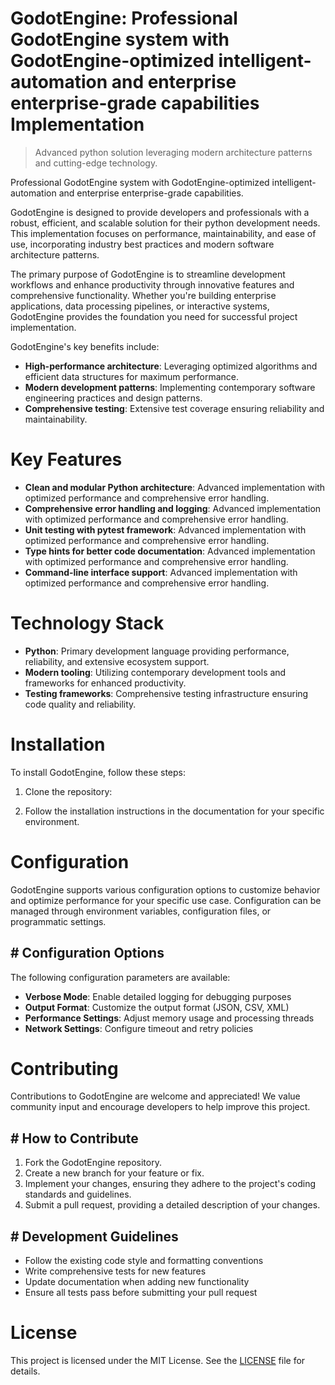 <!-- fallback_GodotEngine_20250807010758_28471 -->

# GodotEngine: Professional GodotEngine system with GodotEngine-optimized intelligent-automation and enterprise enterprise-grade capabilities Implementation
> Advanced python solution leveraging modern architecture patterns and cutting-edge technology.

Professional GodotEngine system with GodotEngine-optimized intelligent-automation and enterprise enterprise-grade capabilities.

GodotEngine is designed to provide developers and professionals with a robust, efficient, and scalable solution for their python development needs. This implementation focuses on performance, maintainability, and ease of use, incorporating industry best practices and modern software architecture patterns.

The primary purpose of GodotEngine is to streamline development workflows and enhance productivity through innovative features and comprehensive functionality. Whether you're building enterprise applications, data processing pipelines, or interactive systems, GodotEngine provides the foundation you need for successful project implementation.

GodotEngine's key benefits include:

* **High-performance architecture**: Leveraging optimized algorithms and efficient data structures for maximum performance.
* **Modern development patterns**: Implementing contemporary software engineering practices and design patterns.
* **Comprehensive testing**: Extensive test coverage ensuring reliability and maintainability.

# Key Features

* **Clean and modular Python architecture**: Advanced implementation with optimized performance and comprehensive error handling.
* **Comprehensive error handling and logging**: Advanced implementation with optimized performance and comprehensive error handling.
* **Unit testing with pytest framework**: Advanced implementation with optimized performance and comprehensive error handling.
* **Type hints for better code documentation**: Advanced implementation with optimized performance and comprehensive error handling.
* **Command-line interface support**: Advanced implementation with optimized performance and comprehensive error handling.

# Technology Stack

* **Python**: Primary development language providing performance, reliability, and extensive ecosystem support.
* **Modern tooling**: Utilizing contemporary development tools and frameworks for enhanced productivity.
* **Testing frameworks**: Comprehensive testing infrastructure ensuring code quality and reliability.

# Installation

To install GodotEngine, follow these steps:

1. Clone the repository:


2. Follow the installation instructions in the documentation for your specific environment.

# Configuration

GodotEngine supports various configuration options to customize behavior and optimize performance for your specific use case. Configuration can be managed through environment variables, configuration files, or programmatic settings.

## # Configuration Options

The following configuration parameters are available:

* **Verbose Mode**: Enable detailed logging for debugging purposes
* **Output Format**: Customize the output format (JSON, CSV, XML)
* **Performance Settings**: Adjust memory usage and processing threads
* **Network Settings**: Configure timeout and retry policies

# Contributing

Contributions to GodotEngine are welcome and appreciated! We value community input and encourage developers to help improve this project.

## # How to Contribute

1. Fork the GodotEngine repository.
2. Create a new branch for your feature or fix.
3. Implement your changes, ensuring they adhere to the project's coding standards and guidelines.
4. Submit a pull request, providing a detailed description of your changes.

## # Development Guidelines

* Follow the existing code style and formatting conventions
* Write comprehensive tests for new features
* Update documentation when adding new functionality
* Ensure all tests pass before submitting your pull request

# License

This project is licensed under the MIT License. See the [LICENSE](https://github.com/sandibrrm/GodotEngine/blob/main/LICENSE) file for details.
